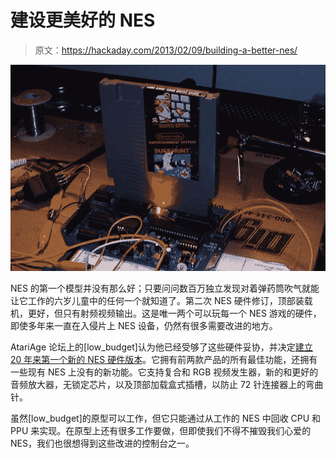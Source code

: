 # 建设更美好的 NES

> 原文：<https://hackaday.com/2013/02/09/building-a-better-nes/>

![NES](img/3cf2d1654fe0324e45534ac96e125d47.png)

NES 的第一个模型并没有那么好；只要问问数百万独立发现对着弹药筒吹气就能让它工作的六岁儿童中的任何一个就知道了。第二次 NES 硬件修订，顶部装载机，更好，但只有射频视频输出。这是唯一两个可以玩每一个 NES 游戏的硬件，即使多年来一直在入侵片上 NES 设备，仍然有很多需要改进的地方。

AtariAge 论坛上的[low_budget]认为他已经受够了这些硬件妥协，并决定[建立 20 年来第一个新的 NES 硬件版本](http://www.atariage.com/forums/topic/203257-nes-super-8-project/)。它拥有前两款产品的所有最佳功能，还拥有一些现有 NES 上没有的新功能。它支持复合和 RGB 视频发生器，新的和更好的音频放大器，无锁定芯片，以及顶部加载盒式插槽，以防止 72 针连接器上的弯曲针。

虽然[low_budget]的原型可以工作，但它只能通过从工作的 NES 中回收 CPU 和 PPU 来实现。在原型上还有很多工作要做，但即使我们不得不摧毁我们心爱的 NES，我们也很想得到这些改进的控制台之一。